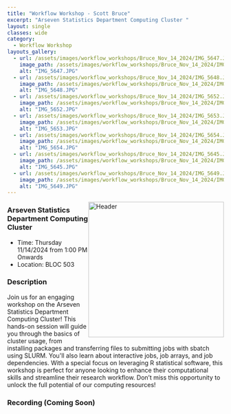 ```yaml
---
title: "Workflow Workshop - Scott Bruce"
excerpt: "Arseven Statistics Department Computing Cluster "
layout: single
classes: wide
category:
  - Workflow Workshop
layouts_gallery:
  - url: /assets/images/workflow_workshops/Bruce_Nov_14_2024/IMG_5647.JPG
    image_path: /assets/images/workflow_workshops/Bruce_Nov_14_2024/IMG_5647.JPG
    alt: "IMG_5647.JPG"
  - url: /assets/images/workflow_workshops/Bruce_Nov_14_2024/IMG_5648.JPG
    image_path: /assets/images/workflow_workshops/Bruce_Nov_14_2024/IMG_5648.JPG
    alt: "IMG_5648.JPG"
  - url: /assets/images/workflow_workshops/Bruce_Nov_14_2024/IMG_5652.JPG
    image_path: /assets/images/workflow_workshops/Bruce_Nov_14_2024/IMG_5652.JPG
    alt: "IMG_5652.JPG"
  - url: /assets/images/workflow_workshops/Bruce_Nov_14_2024/IMG_5653.JPG
    image_path: /assets/images/workflow_workshops/Bruce_Nov_14_2024/IMG_5653.JPG
    alt: "IMG_5653.JPG"
  - url: /assets/images/workflow_workshops/Bruce_Nov_14_2024/IMG_5654.JPG
    image_path: /assets/images/workflow_workshops/Bruce_Nov_14_2024/IMG_5654.JPG
    alt: "IMG_5654.JPG"
  - url: /assets/images/workflow_workshops/Bruce_Nov_14_2024/IMG_5645.JPG
    image_path: /assets/images/workflow_workshops/Bruce_Nov_14_2024/IMG_5645.JPG
    alt: "IMG_5645.JPG"  
  - url: /assets/images/workflow_workshops/Bruce_Nov_14_2024/IMG_5649.JPG
    image_path: /assets/images/workflow_workshops/Bruce_Nov_14_2024/IMG_5649.JPG
    alt: "IMG_5649.JPG"  
---
```




<img src="https://jeroda7105.github.io/tamusgsa.github.io/assets/images/workflow_workshops/Bruce_Nov_14_2024/IMG_5651.JPG?raw=true" alt="Header" width="315" style="float: right;"> 



### Arseven Statistics Department Computing Cluster 
- Time: Thursday 11/14/2024 from 1:00 PM Onwards
- Location: BLOC 503



### Description
Join us for an engaging workshop on the
Arseven Statistics Department
Computing Cluster! This hands-on
session will guide you through the basics
of cluster usage, from installing
packages and transferring files to
submitting jobs with sbatch using
SLURM. You'll also learn about
interactive jobs, job arrays, and job
dependencies. With a special focus on
leveraging R statistical software, this
workshop is perfect for anyone looking
to enhance their computational skills
and streamline their research workflow.
Don’t miss this opportunity to unlock
the full potential of our computing
resources! 


<!-- ### Presentation
<iframe src="" width="640" height="480" allow="autoplay"></iframe> -->

### Recording (Coming Soon)


<!--
### Gallery 

{% include gallery id="layouts_gallery" %}
-->
